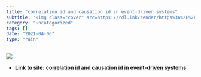 ```yaml
---
title: "correlation id and causation id in event-driven systems"
subtitle: '<img class="cover" src=https://rdl.ink/render/https%3A%2F%2Fmailchi.mp%2Farkency%2Fcorrelation-id-an...'
category: "uncategorized"
tags: []
date: "2021-04-06"
type: "rain"
---
```

<img class="cover" src=https://rdl.ink/render/https%3A%2F%2Fmailchi.mp%2Farkency%2Fcorrelation-id-and-causation-id-in-event-driven-systems%3Fe%3D4264313527>


* **Link to site:** **[correlation id and causation id in event-driven systems](https://mailchi.mp/arkency/correlation-id-and-causation-id-in-event-driven-systems?e=4264313527)**